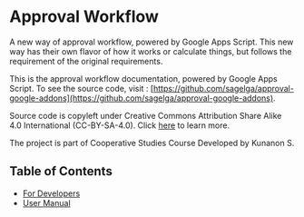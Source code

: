# Approval Workflow
A new way of approval workflow, powered by Google Apps Script. This new way has their own flavor of how it works or calculate things, but follows the requirement of the original requirements.

This is the approval workflow documentation, powered by Google Apps Script.
To see the source code, visit : [https://github.com/sagelga/approval-google-addons](https://github.com/sagelga/approval-google-addons).

Source code is copyleft under Creative Commons Attribution Share Alike 4.0 International (CC-BY-SA-4.0). Click [here](https://github.com/sagelga/essth-mdm-approval-workflow/blob/master/LICENSE.md) to learn more.

The project is part of Cooperative Studies Course Developed by Kunanon S.

## Table of Contents
- [For Developers](./docs)
- [User Manual](./manual)
